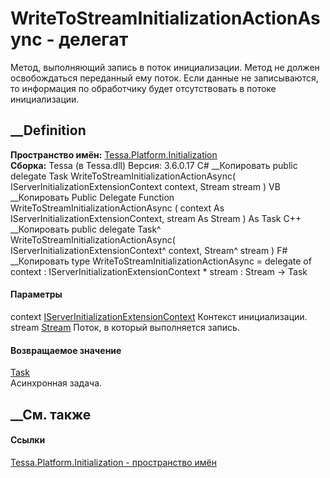# WriteToStreamInitializationActionAsync - делегат
Метод, выполняющий запись в поток инициализации. Метод не должен освобождаться
переданный ему поток. Если данные не записываются, то информация по
обработчику будет отсутствовать в потоке инициализации.
## __Definition
 **Пространство имён:**
[Tessa.Platform.Initialization](N_Tessa_Platform_Initialization.htm)  
 **Сборка:** Tessa (в Tessa.dll) Версия: 3.6.0.17
C# __Копировать
     public delegate Task WriteToStreamInitializationActionAsync(
    	IServerInitializationExtensionContext context,
    	Stream stream
    )
VB __Копировать
     Public Delegate Function WriteToStreamInitializationActionAsync ( 
    	context As IServerInitializationExtensionContext,
    	stream As Stream
    ) As Task
C++ __Копировать
     public delegate Task^ WriteToStreamInitializationActionAsync(
    	IServerInitializationExtensionContext^ context, 
    	Stream^ stream
    )
F# __Копировать
     type WriteToStreamInitializationActionAsync = 
        delegate of 
            context : IServerInitializationExtensionContext * 
            stream : Stream -> Task
#### Параметры
context
[IServerInitializationExtensionContext](T_Tessa_Platform_Initialization_IServerInitializationExtensionContext.htm)
    Контекст инициализации.
stream [Stream](https://learn.microsoft.com/dotnet/api/system.io.stream)
    Поток, в который выполняется запись.
#### Возвращаемое значение
[Task](https://learn.microsoft.com/dotnet/api/system.threading.tasks.task)  
Асинхронная задача.
##  __См. также
#### Ссылки
[Tessa.Platform.Initialization - пространство
имён](N_Tessa_Platform_Initialization.htm)
